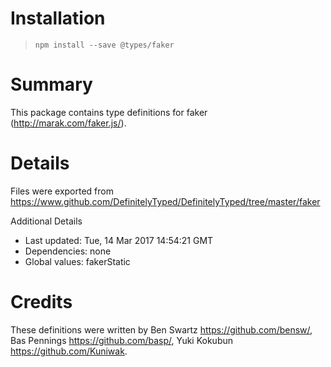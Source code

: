 # Installation
> `npm install --save @types/faker`

# Summary
This package contains type definitions for faker (http://marak.com/faker.js/).

# Details
Files were exported from https://www.github.com/DefinitelyTyped/DefinitelyTyped/tree/master/faker

Additional Details
 * Last updated: Tue, 14 Mar 2017 14:54:21 GMT
 * Dependencies: none
 * Global values: fakerStatic

# Credits
These definitions were written by Ben Swartz <https://github.com/bensw/>, Bas Pennings <https://github.com/basp/>, Yuki Kokubun <https://github.com/Kuniwak>.
